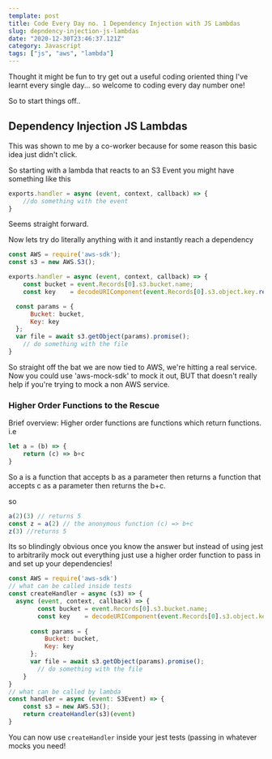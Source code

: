 ```yaml
---
template: post
title: Code Every Day no. 1 Dependency Injection with JS Lambdas 
slug: depndency-injection-js-lambdas 
date: "2020-12-30T23:46:37.121Z"
category: Javascript 
tags: ["js", "aws", "lambda"]
---
```


Thought it might be fun to try get out a useful coding oriented thing I've learnt every single day... so welcome to coding every day number one!

So to start things off..

## Dependency Injection JS Lambdas

This was shown to me by a co-worker because for some reason this basic idea just didn't click.

So starting with a lambda that reacts to an S3 Event you might have something like this

```jsx
exports.handler = async (event, context, callback) => {
	//do something with the event
}
```

Seems straight forward.

Now lets try do literally anything with it and instantly reach a dependency

```jsx
const AWS = require('aws-sdk');
const s3 = new AWS.S3();

exports.handler = async (event, context, callback) => {
	const bucket = event.Records[0].s3.bucket.name;
	const key    = decodeURIComponent(event.Records[0].s3.object.key.replace(/\+/g, " "));

  const params = {
      Bucket: bucket,
      Key: key
  };
  var file = await s3.getObject(params).promise();
	// do something with the file
}
```

So straight off the bat we are now tied to AWS, we're hitting a real service. Now you could use 'aws-mock-sdk' to mock it out, BUT that doesn't really help if you're trying to mock a non AWS service.

### Higher Order Functions to the Rescue

Brief overview: Higher order functions are functions which return functions. i.e

```jsx
let a = (b) => {
	return (c) => b+c
}
```

So a is a function that accepts b as a parameter then returns a function that accepts c as a parameter then returns the b+c.

so

```jsx
a(2)(3) // returns 5
const z = a(2) // the anonymous function (c) => b+c
z(3) //returns 5
```

Its so blindingly obvious once you know the answer but instead of using jest to arbitrarily mock out everything just use a higher order function to pass in and set up your dependencies!

```jsx
const AWS = require('aws-sdk')
// what can be called inside tests
const createHandler = async (s3) => {
  async (event, context, callback) => {
		const bucket = event.Records[0].s3.bucket.name;
		const key    = decodeURIComponent(event.Records[0].s3.object.key.replace(/\+/g, " "));
	
	  const params = {
	      Bucket: bucket,
	      Key: key
	  };
	  var file = await s3.getObject(params).promise();
		// do something with the file
	}
}
// what can be called by lambda
const handler = async (event: S3Event) => {
	const s3 = new AWS.S3();
	return createHandler(s3)(event)
}
```

You can now use `createHandler` inside your jest tests (passing in whatever mocks you need!
